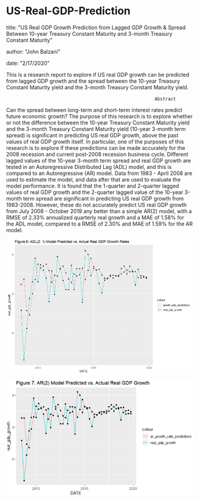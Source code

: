 # US-Real-GDP-Prediction
title: "US Real GDP Growth Prediction from Lagged GDP Growth & Spread Between 10-year Treasury Constant Maturity and 3-month Treasury Constant Maturity"

author: "John Balzani"

date: "2/17/2020"

This is a research report to explore if US real GDP growth can be predicted from lagged GDP growth and the spread between the 10-year Treasury Constant Maturity yield and the 3-month Treasury Constant Maturity yield.

                                                            Abstract
                                                          
Can the spread between long-term and short-term interest rates predict future economic growth? The purpose of this research is to explore whether or not the difference between the 10-year Treasury Constant Maturity yield and the 3-month Treasury Constant Maturity yield (10-year 3-month term spread) is significant in predicting US real GDP growth, above the past values of real GDP growth itself. In particular, one of the purposes of this research is to explore if these predictions can be made accurately for the 2008 recession and current post-2008 recession business cycle. Different lagged values of the 10-year 3-month term spread and real GDP growth are tested in an Autoregressive Distributed Lag (ADL) model, and this is compared to an Autoregressive (AR) model. Data from 1983 - April 2008 are used to estimate the model, and data after that are used to evaluate the model performance. It is found that the 1-quarter and 2-quarter lagged values of real GDP growth and the 2-quarter lagged value of the 10-year 3-month term spread are significant in predicting US real GDP growth from 1983-2008. However, these do not accurately predict US real GDP growth from July 2008 - October 2019 any better than a simple AR(2) model, with a RMSE of 2.33% annualized quarterly real growth and a MAE of 1.58% for the ADL model, compared to a RMSE of 2.30% and MAE of 1.59% for the AR model.

![Figure 6 ADL(2, 1) Model Predicted vs Actual Real GDP Growth Rates](https://github.com/jbalzani/US-Real-GDP-Prediction/blob/master/figures/tidy_figures/Figure%206%20ADL(2%2C%201)%20Model%20Predicted%20vs.%20Actual%20Real%20GDP%20Growth%20Rates.png)


![Figure 7 AR(2) Model Predicted vs Actual Real GDP Growth Rates](https://github.com/jbalzani/US-Real-GDP-Prediction/blob/master/figures/tidy_figures/Figure%207%20AR(2)%20Model%20Predicted%20vs.%20Actual%20Real%20GDP%20Growth.PNG)





